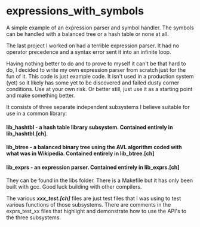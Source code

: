 # expressions_with_symbols
A simple example of an expression parser and symbol handler. The symbols can be handled with a balanced tree or a hash table or none at all.

The last project I worked on had a terrible expression parser. It had no operator precedence and a syntax error sent it into an infinite loop.

Having nothing better to do and to prove to myself it can't be that hard to do, I decided to write my own expression parser from scratch just for the fun of it. This code is just example code. It isn't used in a production system (yet) so it likely has some yet to be discovered and failed dusty corner conditions. Use at your own risk. Or better still, just use it as a starting point and make something better.

It consists of three separate independent subsystems I believe suitable for use in a common library:

#### lib_hashtbl - a hash table library subsystem. Contained entirely in lib_hashtbl.[ch].

#### lib_btree - a balanced binary tree using the AVL algorithm coded with what was in Wikipedia. Contained entirely in lib_btree.[ch]

#### lib_exprs - an expression parser. Contained entirely in lib_exprs.[ch]

They can be found in the libs folder. There is a Makefile but it has only been built with gcc. Good luck building with other compilers.

The various **_xxx_test.[ch]_** files are just test files that I was using to test various functions of those subsystems. There are comments in the exprs_test_xx files that highlight and demonstrate how to use the API's to the three subsystems.
